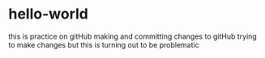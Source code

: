 # hello-world
this is practice on gitHub
making and committing changes to gitHub
trying to make changes but this is turning out to be problematic
